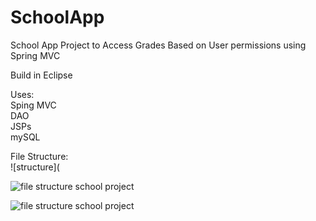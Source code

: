 # SchoolApp
School App Project to Access Grades Based on User permissions using Spring MVC

Build in Eclipse

Uses:  
Sping MVC  
DAO  
JSPs  
mySQL

File Structure:  
![structure](

![file structure school project](https://user-images.githubusercontent.com/32633866/44945092-6566f980-adea-11e8-9fcd-05a130ff819f.png)  




![file structure school project](https://user-images.githubusercontent.com/32633866/44945108-aced8580-adea-11e8-978b-0c61d2f94d7f.png)
